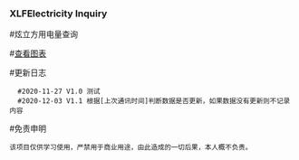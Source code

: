 ### XLFElectricity Inquiry

#炫立方用电量查询

#[查看图表](https://roywaller.github.io/XLFElectricity-Inquiry/Records.html)

   #更新日志

      #2020-11-27 V1.0 测试
      #2020-12-03 V1.1 根据[上次通讯时间]判断数据是否更新，如果数据没有更新则不记录内容


  #免责申明

    该项目仅供学习使用，严禁用于商业用途，由此造成的一切后果，本人概不负责。
